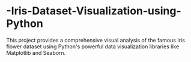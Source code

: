 # -Iris-Dataset-Visualization-using-Python
This project provides a comprehensive visual analysis of the famous Iris flower dataset using Python's powerful data visualization libraries like Matplotlib and Seaborn.
